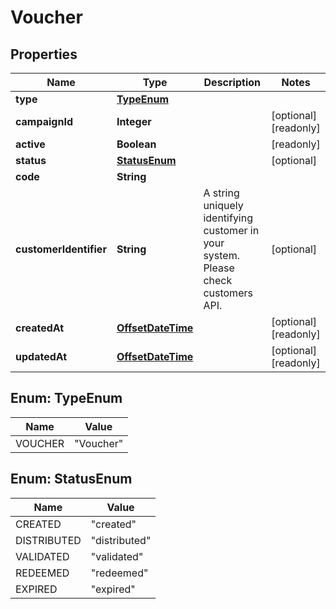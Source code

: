 

# Voucher

## Properties

Name | Type | Description | Notes
------------ | ------------- | ------------- | -------------
**type** | [**TypeEnum**](#TypeEnum) |  | 
**campaignId** | **Integer** |  |  [optional] [readonly]
**active** | **Boolean** |  |  [readonly]
**status** | [**StatusEnum**](#StatusEnum) |  |  [optional]
**code** | **String** |  | 
**customerIdentifier** | **String** | A string uniquely identifying customer in your system. Please check customers API. |  [optional]
**createdAt** | [**OffsetDateTime**](OffsetDateTime.md) |  |  [optional] [readonly]
**updatedAt** | [**OffsetDateTime**](OffsetDateTime.md) |  |  [optional] [readonly]



## Enum: TypeEnum

Name | Value
---- | -----
VOUCHER | &quot;Voucher&quot;



## Enum: StatusEnum

Name | Value
---- | -----
CREATED | &quot;created&quot;
DISTRIBUTED | &quot;distributed&quot;
VALIDATED | &quot;validated&quot;
REDEEMED | &quot;redeemed&quot;
EXPIRED | &quot;expired&quot;



